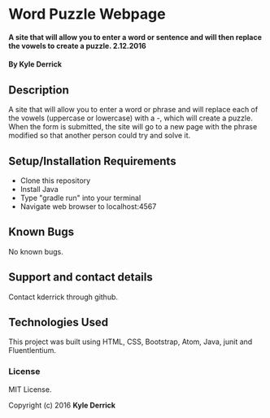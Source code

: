 # Word Puzzle Webpage

#### A site that will allow you to enter a word or sentence and will then replace the vowels to create a puzzle. 2.12.2016

#### By Kyle Derrick

## Description

A site that will allow you to enter a word or phrase and will replace each of the vowels (uppercase or lowercase) with a -, which will create a puzzle. When the form is submitted, the site will go to a new page with the phrase modified so that another person could try and solve it.

## Setup/Installation Requirements

* Clone this repository
* Install Java
* Type "gradle run" into your terminal
* Navigate web browser to localhost:4567

## Known Bugs

No known bugs.

## Support and contact details

Contact kderrick through github.

## Technologies Used

This project was built using HTML, CSS, Bootstrap, Atom, Java, junit and Fluentlentium.


### License
MIT License.

Copyright (c) 2016  **Kyle Derrick**

